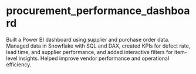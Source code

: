 # procurement_performance_dashboard
Built a Power BI dashboard using supplier and purchase order data. Managed data in Snowflake with SQL and DAX, created KPIs for defect rate, lead time, and supplier performance, and added interactive filters for item-level insights. Helped improve vendor performance and operational efficiency.
